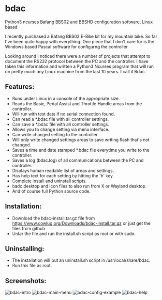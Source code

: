 # bdac
Python3 ncurses Bafang BBS02 and BBSHD configuration software, Linux based

I recently purchased a Bafang BBS02 E-Bike kit for my mountain bike. So far I've been quite
happy with everything.  One piece that I don't care for is the Windows based Pascal software
for configurng the controller.

Looking around I noticed there were a number of projects that attempt to document the RS232
protocol between the PC and the controller.  I have taken this information and written a 
Python3 Ncurses program that will run on pretty much any Linux machine from the last 10
years.  I call it Bdac.

Features:
---------
  - Runs under Linux in a console of the appropriate size.
  - Reads the Basic, Pedal Assist and Throttle Handle areas from the controller.
  - Will run with test data if no serial connection found.
  - Can read a *.bdac file with all controller settings.
  - Can save a *.bdac file with all controller settings.
  - Allows you to change setting via menu interface.
  - Can write changed setting to the controller.
  - Will only write changed settings areas to save writing flash that's not changed.
  - Saves a time and date stamped *.bdac file everytime you write to the controller.
  - Saves a log (bdac.log) of all communications between the PC and controller.
  - Displays human readable list of areas and settings.
  - Has help text for each setting by hitting the 'h' key.
  - Complete install and uninstall scripts.
  - badc.desktop and icon files to also run from X or Wayland desktop.
  - And of course full Python source code.
  
Installation:
-------------
  - Download the bdac-install.tar.gz file from https://www.cowlug.org/Downloads/bdac-install.tar.gz or just get the files from github
  - Untar the file and run the install.sh script as root or with sudo.
  
Uninstalling:
-------------
  - The installation will put an uninstall.sh script in /usr/local/share/bdac.
  - Run this file as root.

Screenshots:
------------
![bdac-intro](https://user-images.githubusercontent.com/2425304/184456870-12a70d51-3a93-47cb-bf87-eaf6e2f7feee.png)
![bdac-main-menu](https://user-images.githubusercontent.com/2425304/184456879-ba20e54a-936b-432f-8472-bf6a71209854.png)
![bdac-config-example](https://user-images.githubusercontent.com/2425304/184456890-e6590d94-01c6-4251-8834-93a620434059.png)
![bdac-help](https://user-images.githubusercontent.com/2425304/184456898-4db92ab6-9cd4-43cc-ae82-445a09d14fca.png)

